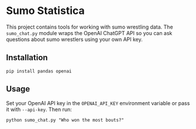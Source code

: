 # Sumo Statistica

This project contains tools for working with sumo wrestling data. The
`sumo_chat.py` module wraps the OpenAI ChatGPT API so you can ask
questions about sumo wrestlers using your own API key.

## Installation

```
pip install pandas openai
```

## Usage

Set your OpenAI API key in the `OPENAI_API_KEY` environment variable or
pass it with `--api-key`. Then run:

```
python sumo_chat.py "Who won the most bouts?"
```
